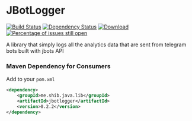 # JBotLogger
[![Build Status](https://travis-ci.org/shibme/jbotlogger.svg)](https://travis-ci.org/shibme/jbotlogger)
[![Dependency Status](https://www.versioneye.com/user/projects/56c3f9a418b271002c69adab/badge.svg?style=flat)](https://www.versioneye.com/user/projects/56c3f9a418b271002c69adab)
[![Download](https://api.bintray.com/packages/shibme/maven/jbotlogger/images/download.svg)](https://bintray.com/shibme/maven/jbotlogger/_latestVersion)
[![Percentage of issues still open](http://isitmaintained.com/badge/open/shibme/jbotlogger.svg)](http://isitmaintained.com/project/shibme/jbotlogger "Percentage of issues still open")

A library that simply logs all the analytics data that are sent from telegram bots built with jbots API

### Maven Dependency for Consumers
Add to your `pom.xml`
```xml
<dependency>
	<groupId>me.shib.java.lib</groupId>
	<artifactId>jbotlogger</artifactId>
	<version>0.2.2</version>
</dependency>
```